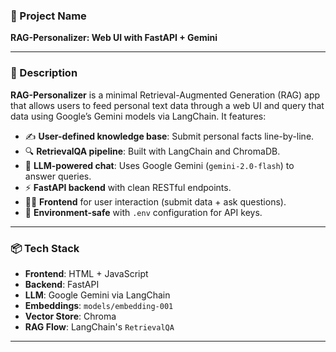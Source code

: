 ### 📁 Project Name

**RAG-Personalizer: Web UI with FastAPI + Gemini**

---

### 📄 Description

**RAG-Personalizer** is a minimal Retrieval-Augmented Generation (RAG) app that allows users to feed personal text data through a web UI and query that data using Google’s Gemini models via LangChain. It features:

* ✍️ **User-defined knowledge base**: Submit personal facts line-by-line.
* 🔍 **RetrievalQA pipeline**: Built with LangChain and ChromaDB.
* 💬 **LLM-powered chat**: Uses Google Gemini (`gemini-2.0-flash`) to answer queries.
* ⚡ **FastAPI backend** with clean RESTful endpoints.
* 🧑‍💻 **Frontend** for user interaction (submit data + ask questions).
* 🔐 **Environment-safe** with `.env` configuration for API keys.

---

### 📦 Tech Stack

* **Frontend**: HTML + JavaScript
* **Backend**: FastAPI
* **LLM**: Google Gemini via LangChain
* **Embeddings**: `models/embedding-001`
* **Vector Store**: Chroma
* **RAG Flow**: LangChain's `RetrievalQA`

---

